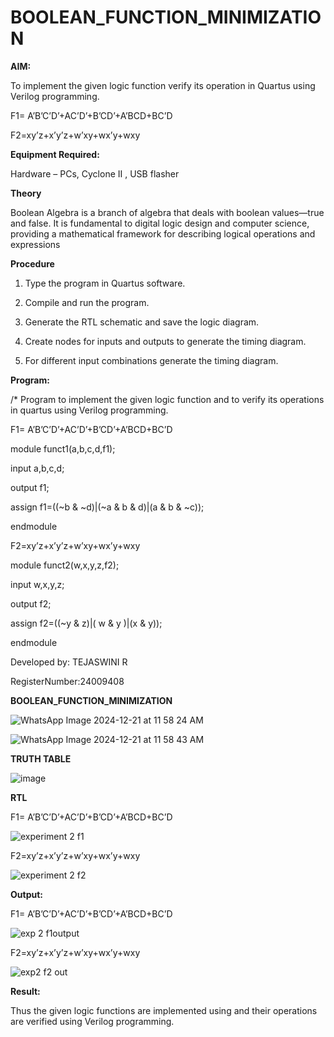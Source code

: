 # BOOLEAN_FUNCTION_MINIMIZATION

**AIM:**

To implement the given logic function verify its operation in Quartus using Verilog programming.

F1= A’B’C’D’+AC’D’+B’CD’+A’BCD+BC’D 

F2=xy’z+x’y’z+w’xy+wx’y+wxy

**Equipment Required:**

Hardware – PCs, Cyclone II , USB flasher

**Theory**

Boolean Algebra is a branch of algebra that deals with boolean values—true and false. It is fundamental to digital logic design and computer science, providing a mathematical framework for describing logical operations and expressions

**Procedure**

1.	Type the program in Quartus software.

2.	Compile and run the program.

3.	Generate the RTL schematic and save the logic diagram.

4.	Create nodes for inputs and outputs to generate the timing diagram.

5.	For different input combinations generate the timing diagram.

**Program:**

/* Program to implement the given logic function and to verify its operations in quartus using Verilog programming.

F1= A’B’C’D’+AC’D’+B’CD’+A’BCD+BC’D 

module funct1(a,b,c,d,f1);

input a,b,c,d;

output f1;

assign f1=((~b & ~d)|(~a & b & d)|(a & b & ~c));

endmodule

F2=xy’z+x’y’z+w’xy+wx’y+wxy

module funct2(w,x,y,z,f2);

input w,x,y,z;

output f2;

assign f2=((~y & z)|( w & y )|(x & y));

endmodule

Developed by: TEJASWINI R

RegisterNumber:24009408

**BOOLEAN_FUNCTION_MINIMIZATION**

![WhatsApp Image 2024-12-21 at 11 58 24 AM](https://github.com/user-attachments/assets/c0b98c31-496b-4905-b90a-cff00d908e4a)

![WhatsApp Image 2024-12-21 at 11 58 43 AM](https://github.com/user-attachments/assets/4bc3edbb-1105-4c66-9ebe-31739da39512)

**TRUTH TABLE**

![image](https://github.com/user-attachments/assets/b6ae484c-39e5-4873-82cd-a407ec657781)

**RTL**

F1= A’B’C’D’+AC’D’+B’CD’+A’BCD+BC’D 

![experiment 2 f1](https://github.com/user-attachments/assets/99b7400d-eb67-425b-b409-f5d55cbf3183)

F2=xy’z+x’y’z+w’xy+wx’y+wxy

![experiment 2 f2](https://github.com/user-attachments/assets/475ad4ff-1d3f-4dcb-8ad2-14f0032756e0)

**Output:**

F1= A’B’C’D’+AC’D’+B’CD’+A’BCD+BC’D 

![exp 2 f1output](https://github.com/user-attachments/assets/4bca4fe2-2707-49cf-a650-79402c0d6533)


F2=xy’z+x’y’z+w’xy+wx’y+wxy

![exp2 f2 out](https://github.com/user-attachments/assets/e196acd7-d822-4265-a062-00d7200d306a)

**Result:**

Thus the given logic functions are implemented using and their operations are verified using Verilog programming.

